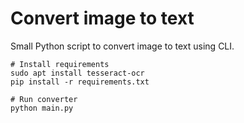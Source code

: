 # Convert image to text

Small Python script to convert image to text using CLI.

```
# Install requirements
sudo apt install tesseract-ocr
pip install -r requirements.txt

# Run converter
python main.py
```
